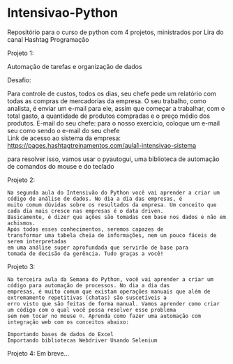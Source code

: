 # Intensivao-Python
Repositório para o curso de python com 4 projetos, ministrados por Lira do canal Hashtag Programação

Projeto 1:

 Automação de tarefas e organização de dados

 Desafio:

 Para controle de custos, todos os dias, seu chefe pede um relatório com todas as compras de mercadorias da empresa.
 O seu trabalho, como analista, é enviar um e-mail para ele, assim que começar a trabalhar, com o total gasto, a 
 quantidade de produtos compradas e o preço médio dos produtos.
 E-mail do seu chefe: para o nosso exercício, coloque um e-mail seu como sendo o e-mail do seu chefe<br>
 Link de acesso ao sistema da empresa: https://pages.hashtagtreinamentos.com/aula1-intensivao-sistema

 para resolver isso, vamos usar o pyautogui, uma biblioteca de automação de comandos do mouse e do teclado
 
 
Projeto 2:

    Na segunda aula do Intensivão do Python você vai aprender a criar um código de análise de dados. No dia a dia das empresas, é
    muito comum dúvidas sobre os resultados da empresa. Um conceito que cada dia mais cresce nas empresas é o data driven.
    Basicamente, é dizer que ações são tomadas com base nos dados e não em achismos.
    Após todos esses conhecimentos, seremos capazes de
    transformar uma tabela cheia de informações, nem um pouco fáceis de serem interpretadas
    em uma análise super aprofundada que servirão de base para
    tomada de decisão da gerência. Tudo graças a você! 
    
Projeto 3:

    Na terceira aula da Semana do Python, você vai aprender a criar um código para automação de processos. No dia a dia das
    empresas, é muito comum que existam operações manuais que além de extremamente repetitivas (chatas) são suscetíveis a
    erro visto que são feitas de forma manual. Vamos aprender como criar um código com o qual você possa resolver esse problema
    sem nem tocar no mouse ☺. Aprenda como fazer uma automação com integração web com os conceitos abaixo:

    Importando bases de dados do Excel
    Importando bibliotecas Webdriver Usando Selenium

Projeto 4: Em breve...
